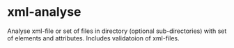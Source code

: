 # xml-analyse
Analyse xml-file or set of files in directory (optional sub-directories) with set of elements and attributes. Includes validatoion of xml-files.
